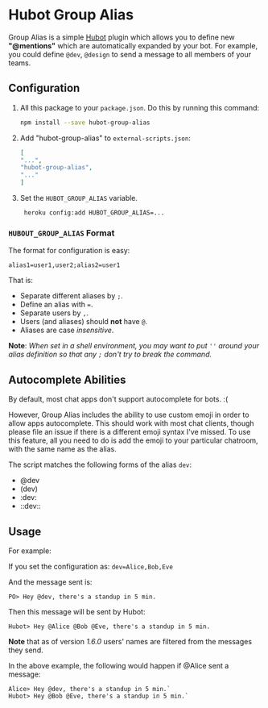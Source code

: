 # Hubot Group Alias

Group Alias is a simple [Hubot][hubot] plugin which allows you to define new **"@mentions"** which are automatically expanded by your bot. For example, you could define `@dev`, `@design` to send a message to all members of your teams.

## Configuration
1. All this package to your `package.json`. Do this by running this command:

	```sh
	npm install --save hubot-group-alias
	```
2. Add "hubot-group-alias" to `external-scripts.json`:

	```json
	[
	"...",
	"hubot-group-alias",
	"..."
	]
	```
3. Set the `HUBOT_GROUP_ALIAS` variable.

		heroku config:add HUBOT_GROUP_ALIAS=...

###   `HUBOUT_GROUP_ALIAS` Format
The format for configuration is easy:

    alias1=user1,user2;alias2=user1

That is:

* Separate different aliases by `;`.
* Define an alias with `=`.
* Separate users by `,`.
* Users (and aliases) should __not__ have `@`.
* Aliases are case *insensitive*.

**Note**: *When set in a shell environment, you may want to put `''` around your alias definition so that any `;` don't try to break the command.*

## Autocomplete Abilities
By default, most chat apps don't support autocomplete for bots. :(

However, Group Alias includes the ability to use custom emoji in order to allow apps autocomplete. This should work with most chat clients, though please file an issue if there is a different emoji syntax I've missed. To use this feature, all you need to do is add the emoji to your particular chatroom, with the same name as the alias.

The script matches the following forms of the alias `dev`:

* @dev
* (dev)
* :dev:
* ::dev::

## Usage
For example:

If you set the configuration as:  `dev=Alice,Bob,Eve`

And the message sent is:

`PO> Hey @dev, there's a standup in 5 min.`

Then this message will be sent by Hubot:

`Hubot> Hey @Alice @Bob @Eve, there's a standup in 5 min.`

**Note** that as of version _1.6.0_ users' names are filtered from the messages they send.

In the above example, the following would happen if @Alice sent a message:
```
Alice> Hey @dev, there's a standup in 5 min.`
Hubot> Hey @Bob @Eve, there's a standup in 5 min.`
```

[hubot]: https://github.com/github/hubot/
